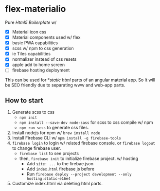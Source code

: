 # flex-materialio

Pure *Html5 Boilerplate* w/ 
- [x] Material icon css
- [x] Material components used w/ flex
- [x] basic PWA capabilities
- [x] scss w/ npm to css generation
- [x] ie Tiles capabilities
- [x] normalizer instead of css resets
- [x] apple add to home screen
- [ ] firebase hosting deployment

This can be used for **static html* parts of an angular material app. So It will be SEO friendly due to separating www and web-app parts.

## How to start

1. Generate scss to css
    - `npm init`
    - `npm install --save-dev node-sass` for scss to css compile w/ npm
    - `npm run scss` to generate css files.
2. Install nodejs for npm w/ `brew install node`
3. Install Firebase CLI w/ `npm install -g firebase-tools`
4. `firebase login` to login w/ related firebase console. or `firebase logout` to change firebase user.
    - `firebase list` to see projects
    - then, `firebase init` to initialize firebase project. w/ hosting
        - Add `site: ...` to the firebae.json
        - Add `index.html` firebase js before </body>
        - Run `firebase deploy --project development --only hosting:static-e16e4`
5. Customize index.html via deleting html parts.